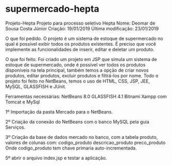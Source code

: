 # supermercado-hepta
Projeto-Hepta
Projeto para processo seletivo Hepta
Nome: Deomar de Sousa Costa Júnior
Criação: 19/01/2019
Última modificação: 23/01/2019

O que foi pedido.
O projeto é um sistema de estoque de supermercado no qual é possível exibir todos os produtos existentes.
É preciso que você implemente as funcionalidades de inserir, editar e
deletar um produto.
 
O que foi feito.
Foi criado um projeto em JSP que simula um sistema de estoque de supermercado, onde é possível ver todos os produtos disponíveis na tela principal, também temos a opção de criar novos produtos, editar produtos, excluir produtos e filtrá-los por nome.
Todo o projeto foi feito no NetBeans, temos o uso de HTML, CSS, JSP, JEE, MySQL, GLASSFISH e JUnit.

Ferramentas necessárias:
NetBeans 8.0
GLASSFISH 4.1
Bitnami Xampp com Tomcat e MySql

1º Importação da pasta Mercado para o NetBeans.

2º Criação da conexão do NetBeans com o banco MySQL pela guia Serviços.

3º Criação da base de dados mercado no banco, com a tabela produto, valores de colunas com:
codigo_produto 
descricao_produto
preco_produto
Onde codigo_produto tem chave primaria auto-incrementada.

5º abrir o arquivo index.jsp e testar a aplicação.





